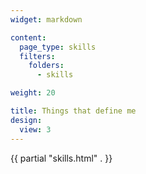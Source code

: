 ```yaml
---
widget: markdown

content:
  page_type: skills
  filters:
    folders:
      - skills

weight: 20

title: Things that define me
design:
  view: 3
---
```


{{ partial "skills.html" . }}